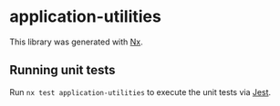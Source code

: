 # application-utilities

This library was generated with [Nx](https://nx.dev).

## Running unit tests

Run `nx test application-utilities` to execute the unit tests via [Jest](https://jestjs.io).
